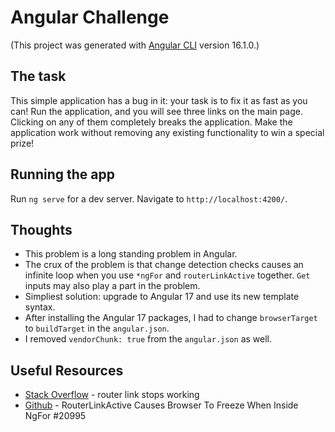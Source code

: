 # Angular Challenge

(This project was generated with [Angular CLI](https://github.com/angular/angular-cli) version 16.1.0.)

## The task

This simple application has a bug in it: your task is to fix it as fast as you can! 
Run the application, and you will see three links on the main page. Clicking on any of them completely breaks the application. Make the application work without removing any existing functionality to win a special prize! 

## Running the app

Run `ng serve` for a dev server. Navigate to `http://localhost:4200/`.

## Thoughts

- This problem is a long standing problem in Angular.
- The crux of the problem is that change detection checks causes an infinite loop when you use `*ngFor` and `routerLinkActive` together.  `Get` inputs may also play a part in the problem.  
- Simpliest solution: upgrade to Angular 17 and use its new template syntax.
- After installing the Angular 17 packages, I had to change `browserTarget` to `buildTarget` in the `angular.json`.
- I removed `vendorChunk: true` from the `angular.json` as well.  

## Useful Resources

- [Stack Overflow](https://stackoverflow.com/questions/47384521/angular-router-link-stops-working) - router link stops working
- [Github](https://github.com/angular/angular/issues/20995) - RouterLinkActive Causes Browser To Freeze When Inside NgFor #20995